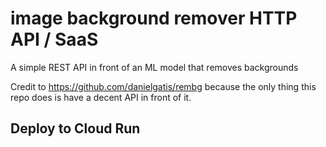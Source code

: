 # image background remover HTTP API / SaaS

A simple REST API in front of an ML model that removes backgrounds

Credit to https://github.com/danielgatis/rembg because the only thing
this repo does is have a decent API in front of it.

## Deploy to Cloud Run
